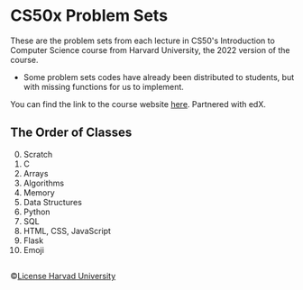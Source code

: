 # CS50x Problem Sets
These are the problem sets from each lecture in CS50's Introduction to Computer Science course from Harvard University, the 2022 version of the course.

- Some problem sets codes have already been distributed to students, but with missing functions for us to implement.

You can find the link to the course website <a href="https://www.edx.org/course/introduction-computer-science-harvardx-cs50x">here</a>.
Partnered with edX.

## The Order of Classes
0. Scratch
1. C
2. Arrays
3. Algorithms
4. Memory
5. Data Structures
6. Python
7. SQL
8. HTML, CSS, JavaScript
9. Flask
10. Emoji

## 

©<a href="https://creativecommons.org/licenses/by-nc-sa/4.0/legalcode">License Harvad University</a>
